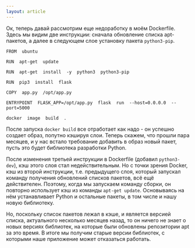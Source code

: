 ```yaml
---
layout: article
---
```


Ок, теперь давай рассмотрим еще недоработку в моём Dockerfile. Здесь мы видим две инструкции: сначала обновление списка apt-пакетов, а далее в следующем слое установку пакета `python3-pip`.

```
FROM  ubuntu

RUN  apt-get  update  

RUN  apt-get  install  -y  python3  python3-pip

RUN  pip3  install  flask

COPY  app.py  /opt/app.py

ENTRYPOINT  FLASK_APP=/opt/app.py  flask  run  --host=0.0.0.0  --port=5000
```

```
docker  image  build  .
```

После запуска `docker build` все отработает как надо - он успешно создает образ, попутно кэшируя слои. Теперь скажем, что прошли пара месяцев, и у нас встало требование добавить в образ новый пакет, пусть это будет библиотека разработки Python.

После изменения третьей инструкции в Dockerfile (добавил `python3-dev`), кэш этого слоя стал недействительным. Но с точки зрения Docker, кэш из второй инструкции, т.е. предыдущего слоя, который запускал команду получения обновлений списков пакетов, всё ещё действителен. Поэтому, когда мы запускаем команду сборки, он повторно использует кэш из команды `apt-get update`. Основываясь на нём устанавливает Python и остальные пакеты, в том числе и нашу новую библиотеку. 

Но, поскольку список пакетов лежал в кэше, и является версией списка, актуального несколько месяцев назад, то он ничего не знает о новых версиях библиотек, на которые были обновлены репозитории apt за это время. В итоге мы получим старые версии библиотек, с которыми наше приложение может отказаться работать.
